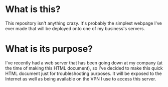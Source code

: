 # What is this?
This repository isn't anything crazy. It's probably the simplest webpage I've ever made that will be deployed onto one of my business's servers.

# What is its purpose?
I've recently had a web server that has been going down at my company (at the time of making this HTML document), so I've decided to make this quick HTML document just for troubleshooting purposes. It will be exposed to the Internet as well as being available on the VPN I use to access this server.
